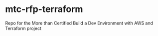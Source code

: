 # mtc-rfp-terraform
Repo for the More than Certified Build a Dev Environment with AWS and Terraform project
